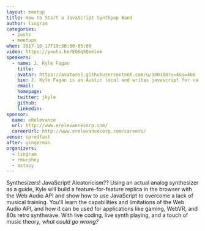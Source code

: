 ```yaml
---
layout: meetup
title: How to Start a JavaScript Synthpop Band
author: lingram
categories:
  - posts
  - meetups
when: 2017-10-17T19:30:00-05:00
video: https://youtu.be/EGKq5Qemlek
speakers:
  - name: J. Kyle Fagan
    title:
    avatar: https://avatars1.githubusercontent.com/u/100188?v=4&s=460
    bio: J. Kyle Fagan is an Austin local and writes javascript for <a href="https://www.eduphoria.net">Eduphoria</a>. He's an aspirational artist, aspirational musician, and aspirational cool dad.
    email:
    homepage:
    twitter: jkyle
    github:
    linkedin:
sponsor:
  name: eRelevance
  url: http://www.erelevancecorp.com/
  careerUrl: http://www.erelevancecorp.com/careers/
venue: spredfast
after: gingerman
organizers:
  - lingram
  - rmurphey
  - astacy
---
```


Synthesizers! JavaScript! Aleatoricism?? Using an actual analog synthesizer as a guide, Kyle will build a feature-for-feature replica in the browser with the Web Audio API and show how to use JavaScript to overcome a lack of musical training. You'll learn the capabilities and limitations of the Web Audio API, and how it can be used for applications like gaming, WebVR, and 80s retro synthwave. With live coding, live synth playing, and a touch of music theory, <em>what could go wrong?</em>
